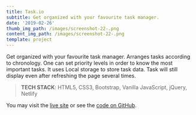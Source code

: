 ```yaml
---
title: Task.io
subtitle: Get organized with your favourite task manager.
date: '2019-02-26'
thumb_img_path: /images/screenshot-22-.png
content_img_path: /images/screenshot-22-.png
template: project
---
```

Get organized with your favourite task manager. Arranges tasks according to chronology. One can set priority levels in order to know the most important tasks. It uses Local storage to store task data. Task will still display even after refreshing the page several times.

> **TECH STACK**: HTML5, CSS3, Bootstrap, Vanilla JavaScript, jQuery, Netlify

You may visit the [live site](https://tasks-io.netlify.com/) or see the [code on GitHub](https://github.com/Samson-Ludo/tasks.io).